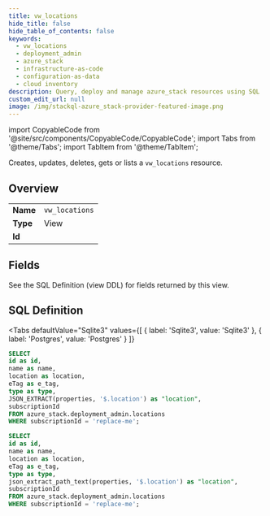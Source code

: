 ```yaml
--- 
title: vw_locations
hide_title: false
hide_table_of_contents: false
keywords:
  - vw_locations
  - deployment_admin
  - azure_stack
  - infrastructure-as-code
  - configuration-as-data
  - cloud inventory
description: Query, deploy and manage azure_stack resources using SQL
custom_edit_url: null
image: /img/stackql-azure_stack-provider-featured-image.png
---
```


import CopyableCode from '@site/src/components/CopyableCode/CopyableCode';
import Tabs from '@theme/Tabs';
import TabItem from '@theme/TabItem';

Creates, updates, deletes, gets or lists a <code>vw_locations</code> resource.

## Overview
<table><tbody>
<tr><td><b>Name</b></td><td><code>vw_locations</code></td></tr>
<tr><td><b>Type</b></td><td>View</td></tr>
<tr><td><b>Id</b></td><td><CopyableCode code="azure_stack.deployment_admin.vw_locations" /></td></tr>
</tbody></table>

## Fields

See the SQL Definition (view DDL) for fields returned by this view.

## SQL Definition

<Tabs
defaultValue="Sqlite3"
values={[
{ label: 'Sqlite3', value: 'Sqlite3' },
{ label: 'Postgres', value: 'Postgres' }
]}
>
<TabItem value="Sqlite3">

```sql
SELECT
id as id,
name as name,
location as location,
eTag as e_tag,
type as type,
JSON_EXTRACT(properties, '$.location') as "location",
subscriptionId
FROM azure_stack.deployment_admin.locations
WHERE subscriptionId = 'replace-me';
```

</TabItem>
<TabItem value="Postgres">

```sql
SELECT
id as id,
name as name,
location as location,
eTag as e_tag,
type as type,
json_extract_path_text(properties, '$.location') as "location",
subscriptionId
FROM azure_stack.deployment_admin.locations
WHERE subscriptionId = 'replace-me';
```

</TabItem>
</Tabs>
